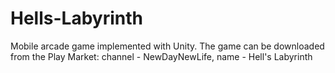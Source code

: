 # Hells-Labyrinth

Mobile arcade game implemented with Unity.
The game can be downloaded from the Play Market: channel - NewDayNewLife, name - Hell's Labyrinth

